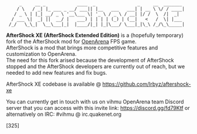 
```
     _     __ _            ____  _                _     __  _______ 
    / \   / _| |_ ___ _ __/ ___|| |__   ___   ___| | __ \ \/ / ____|
   / _ \ | |_| __/ _ \ '__\___ \| '_ \ / _ \ / __| |/ /  \  /|  _|  
  / ___ \|  _| ||  __/ |   ___) | | | | (_) | (__|   <   /  \| |___ 
 /_/   \_\_|  \__\___|_|  |____/|_| |_|\___/ \___|_|\_\ /_/\_\_____|
```                                                                 

**AfterShock XE (AfterShock Extended Edition)** is a (hopefully temporary) 
fork of the AfterShock mod for [OpenArena](http://openarena.ws/) FPS game.  
AfterShock is a mod that brings more competitive features and
customization to OpenArena.  
The need for this fork arised because the development of AfterShock
stopped and the AfterShock developers are currently out of reach, 
but we needed to add new features and fix bugs.

AfterShock XE codebase is available @ https://github.com/Irbyz/aftershock-xe

You can currently get in touch with us on vihmu OpenArena team Discord 
server that you can access with this invite link: 
https://discord.gg/fd79Ktf
or alternatively on IRC: #vihmu @ irc.quakenet.org

[325]
                                                                       
